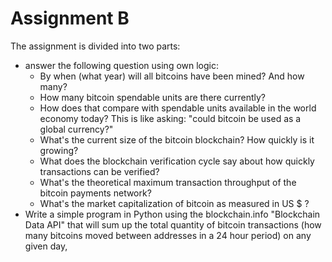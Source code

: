 # Assignment B

The assignment is divided into two parts:
- answer the following question using own logic:
  - By when (what year) will all bitcoins have been mined? And how many?
  - How many bitcoin spendable units are there currently? 
  - How does that compare with spendable units available in the world economy today? This is like asking: "could bitcoin be used as a global currency?"
  - What's the current size of the bitcoin blockchain? How quickly is it growing?
  - What does the blockchain verification cycle say about how quickly transactions can be verified?
  - What's the theoretical maximum transaction throughput of the bitcoin payments network?
  - What's the market capitalization of bitcoin as measured in US $ ?
- Write a simple program in Python using the blockchain.info "Blockchain Data API" that will sum up the total quantity of bitcoin transactions (how many bitcoins moved between addresses
in a 24 hour period) on any given day,
